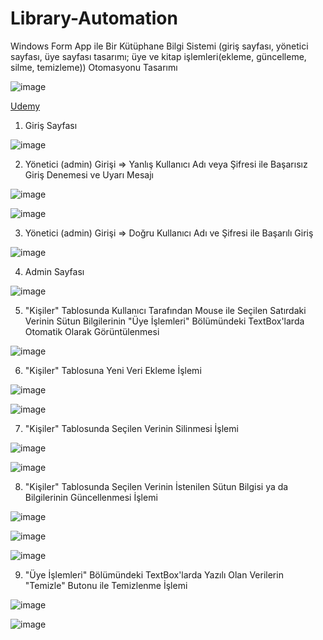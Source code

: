# Library-Automation
Windows Form App ile Bir Kütüphane Bilgi Sistemi (giriş sayfası, yönetici sayfası, üye sayfası tasarımı; üye ve kitap işlemleri(ekleme, güncelleme, silme, temizleme)) Otomasyonu Tasarımı

![image](https://github.com/aliylmztr/MiniATM/assets/123991935/3fa5e9fc-1204-4dc2-909d-299d60362699)

<a href="https://www.udemy.com/">Udemy </a>

1. Giriş Sayfası

![image](https://github.com/aliylmztr/Library-Automation/assets/123991935/c97f8572-0383-4d15-932a-c56a8bd622fa)

2. Yönetici (admin) Girişi => Yanlış Kullanıcı Adı veya Şifresi ile Başarısız Giriş Denemesi ve Uyarı Mesajı

![image](https://github.com/aliylmztr/Library-Automation/assets/123991935/735cbef9-718a-4a3b-ad88-68c3142884dc)

![image](https://github.com/aliylmztr/Library-Automation/assets/123991935/81986742-979f-420f-84e6-f10d0814fc0f)

3. Yönetici (admin) Girişi => Doğru Kullanıcı Adı ve Şifresi ile Başarılı Giriş

![image](https://github.com/aliylmztr/Library-Automation/assets/123991935/2e3f767f-5434-4652-bdc7-4fdab7e550ba)

4. Admin Sayfası

![image](https://github.com/aliylmztr/Library-Automation/assets/123991935/f93e2473-1b1f-4a86-b5bd-f42449ebab0a)

5. "Kişiler" Tablosunda Kullanıcı Tarafından Mouse ile Seçilen Satırdaki Verinin Sütun Bilgilerinin "Üye İşlemleri" Bölümündeki TextBox'larda Otomatik Olarak Görüntülenmesi

![image](https://github.com/aliylmztr/Library-Automation/assets/123991935/79aea582-3daf-4ff0-bb8d-cdf38f83feb5)

6. "Kişiler" Tablosuna Yeni Veri Ekleme İşlemi

![image](https://github.com/aliylmztr/Library-Automation/assets/123991935/24336ed7-c36f-4a64-90d4-d927bcb70536)

![image](https://github.com/aliylmztr/Library-Automation/assets/123991935/ed33040b-e591-44ac-99a4-3bfbc65a2c0b)

7. "Kişiler" Tablosunda Seçilen Verinin Silinmesi İşlemi

![image](https://github.com/aliylmztr/Library-Automation/assets/123991935/7cbafb56-f29a-47b3-8f67-ebfc47207c5e)

![image](https://github.com/aliylmztr/Library-Automation/assets/123991935/5e961daa-9c5f-4f43-9ea2-0ba366de5124)

8. "Kişiler" Tablosunda Seçilen Verinin İstenilen Sütun Bilgisi ya da Bilgilerinin Güncellenmesi İşlemi

![image](https://github.com/aliylmztr/Library-Automation/assets/123991935/51a93a78-e916-40e9-a651-01a30e1b620d)

![image](https://github.com/aliylmztr/Library-Automation/assets/123991935/eebfc01a-6a84-4b80-9c15-db7eef939529)

![image](https://github.com/aliylmztr/Library-Automation/assets/123991935/6f0dda19-7da0-43b4-8457-e8d3f0d4b4f2)

9. "Üye İşlemleri" Bölümündeki TextBox'larda Yazılı Olan Verilerin "Temizle" Butonu ile Temizlenme İşlemi

![image](https://github.com/aliylmztr/Library-Automation/assets/123991935/32a4a4e9-9516-487a-887d-306706a729ca)

![image](https://github.com/aliylmztr/Library-Automation/assets/123991935/829ff9a0-c260-4483-b8ce-3b07f879a72d)


